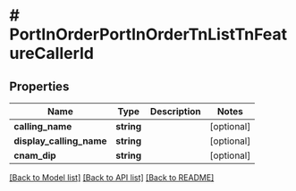 # # PortInOrderPortInOrderTnListTnFeatureCallerId

## Properties

Name | Type | Description | Notes
------------ | ------------- | ------------- | -------------
**calling_name** | **string** |  | [optional]
**display_calling_name** | **string** |  | [optional]
**cnam_dip** | **string** |  | [optional]

[[Back to Model list]](../../README.md#models) [[Back to API list]](../../README.md#endpoints) [[Back to README]](../../README.md)
